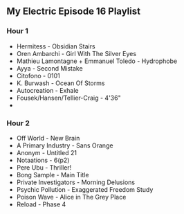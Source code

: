 ## My Electric Episode 16 Playlist

### Hour 1
* Hermitess - Obsidian Stairs
* Oren Ambarchi - Girl With The Silver Eyes
* Mathieu Lamontagne + Emmanuel Toledo - Hydrophobe
* Ayya - Second Mistake
* Citofono - 0101
* K. Burwash - Ocean Of Storms
* Autocreation - Exhale
* Fousek/Hansen/Tellier-Craig - 4'36"
*
### Hour 2
* Off World - New Brain
* A Primary Industry - Sans Orange
* Anonym - Untitled 21
* Notaations - 6(p2)
* Pere Ubu - Thriller!
* Bong Sample - Main Title
* Private Investigators - Morning Delusions
* Psychic Pollution - Exaggerated Freedom Study
* Poison Wave - Alice in The Grey Place
* Reload - Phase 4